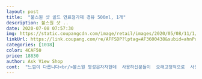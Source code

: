 ```yaml
---
layout: post 
title:  "불스원 샷 골드 연료첨가제 경유 500ml, 1개" 
description: 불스원 샷 ..
date: 2020-07-08 07:57:30 
img: https://static.coupangcdn.com/image/retail/images/2020/05/08/11/1/896747be-6733-468d-9850-6412f0234dc8.jpg 
linkUrl: https://link.coupang.com/re/AFFSDP?lptag=AF3600438&subid=ahnPublicAsk&pageKey=1577143488&itemId=2696943037&vendorItemId=70687350365&traceid=V0-113-bdc446ac3962fbea 
categories: [1018] 
color: 4CAF50 
price: 18830 
author: Ask View Shop 
cont:  "느낌이 다릅니다<br/>볼스원 명성은자자한데  사용하신분들이  오래고정적으로  사용하시는분들이없는것같내요  한두번사용하다 가격대에서  다른제품으로갈아타시는것같내요  여기저기 두루두루  쇼핑하다보면  가격대비  품질좋은 가성비갑인제품들도  있긴한데 귀찮구 여기저기알아보다보면  다거기서거기인것같내요  자주가는카센터  사장님왈  볼스원샷  사서넣을돈으로  좀비싸더라도  괜찮은  주유소가서  기름넣으라 하시내요  기름은돈십원이라도  아낀다구  싼데찾아다니면서  그돈모아서  볼스원샷한병넣구 위안삼는것이라면서 다쓸모없다하시는분들도많은데  저같은경우는  시내주행  겨우2030km 정도 출퇴근하니  차가넘 무거운 느낌 그래서  이것저것여러가지  때빼는 제품거의써보았지만이제품이새롭게 눈에띄어서  한번 구입했습니다  가격대도  좀 하구  아직성능은전이라모르겠구 주유후한병까넣구  상세히  후기올리겠습니다 한가지  볼스원 이회사는 너무여러첨가제를  만들어내니 이건 복잡해서  쓰기가애매해집니다<br/>아직은 잘 모르겠어요<br/>정품인지  의심가는곳도  많구요아무리차속에 부어넣는거라지만  인증 홀로그램스티커라도  좀 부착하던지  뭔 정품이라는 믿음감좀주셔야지  같은제품인데  가격이  멋대로이구  그냥 종이곽에들은거빼서 앞비닐제거하구 부어넣으면  끝이니까  정품인지  가품인지도  모르겠구요  종류가여러가지이니까  물론 자기차에 맞는제품골라서 쓸수있다는것도조은아이디어지만  나이드신어르신이나 여성분들  이런분들이 스탠다드니  7000  이니 블랙이니골드니 알겠습니까? 쉽게  이것저것  만드니비용으로 제품을더좋게해주시고  가격대좀 투명하게 믿음가게좀 해주세요<br/>제가알기론 볼스원에  스탠다드  신차 7000km 블랙  골드 또  에코 등등  너무가지각색입니다  거기다  같은제품이가격대가  천차만별입니다  심지어 심한곳은 두배정도차이나는곳도있내요<br/>" 
---
```

